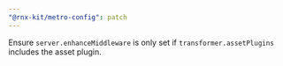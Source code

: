 ```yaml
---
"@rnx-kit/metro-config": patch
---
```


Ensure `server.enhanceMiddleware` is only set if `transformer.assetPlugins` includes the asset plugin.
